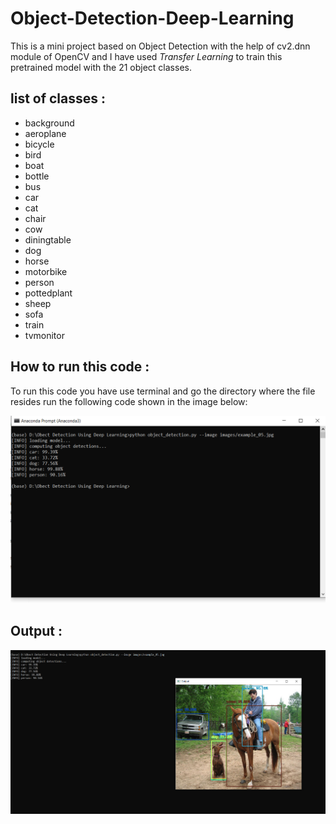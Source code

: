 # Object-Detection-Deep-Learning

This is a mini project based on Object Detection with the help of cv2.dnn module of OpenCV and I have used *Transfer Learning* to train this pretrained model with the 21 object classes.

## list of classes :

* background
* aeroplane
* bicycle
* bird
* boat
* bottle
* bus
* car
* cat
* chair
* cow
* diningtable
* dog 
* horse
* motorbike
* person
* pottedplant
* sheep
* sofa
* train
* tvmonitor
 
## How to run this code :


To run this code you have use terminal and go the directory where the file resides run the following code shown in the image below:

![](input.png)

## Output :

![](output.png)
